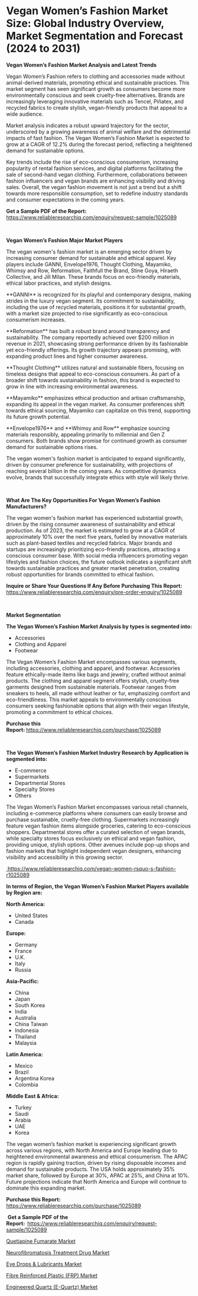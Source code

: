 <p><h1>Vegan Women’s Fashion Market Size: Global Industry Overview, Market Segmentation and Forecast (2024 to 2031)</h1></p><p><strong>Vegan Women’s Fashion Market Analysis and Latest Trends</strong></p>
<p><p>Vegan Women’s Fashion refers to clothing and accessories made without animal-derived materials, promoting ethical and sustainable practices. This market segment has seen significant growth as consumers become more environmentally conscious and seek cruelty-free alternatives. Brands are increasingly leveraging innovative materials such as Tencel, Piñatex, and recycled fabrics to create stylish, vegan-friendly products that appeal to a wide audience.</p><p>Market analysis indicates a robust upward trajectory for the sector, underscored by a growing awareness of animal welfare and the detrimental impacts of fast fashion. The Vegan Women’s Fashion Market is expected to grow at a CAGR of 12.2% during the forecast period, reflecting a heightened demand for sustainable options. </p><p>Key trends include the rise of eco-conscious consumerism, increasing popularity of rental fashion services, and digital platforms facilitating the sale of second-hand vegan clothing. Furthermore, collaborations between fashion influencers and vegan brands are enhancing visibility and driving sales. Overall, the vegan fashion movement is not just a trend but a shift towards more responsible consumption, set to redefine industry standards and consumer expectations in the coming years.</p></p>
<p><strong>Get a Sample PDF of the Report:&nbsp;</strong> <a href="https://www.reliableresearchiq.com/enquiry/request-sample/1025089">https://www.reliableresearchiq.com/enquiry/request-sample/1025089</a></p>
<p>&nbsp;</p>
<p><strong>Vegan Women’s Fashion Major Market Players</strong></p>
<p><p>The vegan women's fashion market is an emerging sector driven by increasing consumer demand for sustainable and ethical apparel. Key players include GANNI, Envelope1976, Thought Clothing, Mayamiko, Whimsy and Row, Reformation, Faithfull the Brand, Stine Goya, Hiraeth Collective, and Jill Milan. These brands focus on eco-friendly materials, ethical labor practices, and stylish designs.</p><p>**GANNI** is recognized for its playful and contemporary designs, making strides in the luxury vegan segment. Its commitment to sustainability, including the use of recycled materials, positions it for substantial growth, with a market size projected to rise significantly as eco-conscious consumerism increases.</p><p>**Reformation** has built a robust brand around transparency and sustainability. The company reportedly achieved over $200 million in revenue in 2021, showcasing strong performance driven by its fashionable yet eco-friendly offerings. Its growth trajectory appears promising, with expanding product lines and higher consumer awareness.</p><p>**Thought Clothing** utilizes natural and sustainable fibers, focusing on timeless designs that appeal to eco-conscious consumers. As part of a broader shift towards sustainability in fashion, this brand is expected to grow in line with increasing environmental awareness.</p><p>**Mayamiko** emphasizes ethical production and artisan craftsmanship, expanding its appeal in the vegan market. As consumer preferences shift towards ethical sourcing, Mayamiko can capitalize on this trend, supporting its future growth potential.</p><p>**Envelope1976** and **Whimsy and Row** emphasize sourcing materials responsibly, appealing primarily to millennial and Gen Z consumers. Both brands show promise for continued growth as consumer demand for sustainable options rises.</p><p>The vegan women's fashion market is anticipated to expand significantly, driven by consumer preference for sustainability, with projections of reaching several billion in the coming years. As competitive dynamics evolve, brands that successfully integrate ethics with style will likely thrive.</p></p>
<p>&nbsp;</p>
<p><strong>What Are The Key Opportunities For Vegan Women’s Fashion Manufacturers?</strong></p>
<p><p>The vegan women's fashion market has experienced substantial growth, driven by the rising consumer awareness of sustainability and ethical production. As of 2023, the market is estimated to grow at a CAGR of approximately 10% over the next five years, fueled by innovative materials such as plant-based textiles and recycled fabrics. Major brands and startups are increasingly prioritizing eco-friendly practices, attracting a conscious consumer base. With social media influencers promoting vegan lifestyles and fashion choices, the future outlook indicates a significant shift towards sustainable practices and greater market penetration, creating robust opportunities for brands committed to ethical fashion.</p></p>
<p><strong>Inquire or Share Your Questions If Any Before Purchasing This Report:</strong> <a href="https://www.reliableresearchiq.com/enquiry/pre-order-enquiry/1025089">https://www.reliableresearchiq.com/enquiry/pre-order-enquiry/1025089</a></p>
<p>&nbsp;</p>
<p><strong>Market Segmentation</strong></p>
<p><strong>The Vegan Women’s Fashion Market Analysis by types is segmented into:</strong></p>
<p><ul><li>Accessories</li><li>Clothing and Apparel</li><li>Footwear</li></ul></p>
<p><p>The Vegan Women’s Fashion Market encompasses various segments, including accessories, clothing and apparel, and footwear. Accessories feature ethically-made items like bags and jewelry, crafted without animal products. The clothing and apparel segment offers stylish, cruelty-free garments designed from sustainable materials. Footwear ranges from sneakers to heels, all made without leather or fur, emphasizing comfort and eco-friendliness. This market appeals to environmentally conscious consumers seeking fashionable options that align with their vegan lifestyle, promoting a commitment to ethical choices.</p></p>
<p><strong>Purchase this Report:&nbsp;</strong><a href="https://www.reliableresearchiq.com/purchase/1025089">https://www.reliableresearchiq.com/purchase/1025089</a></p>
<p>&nbsp;</p>
<p><strong>The Vegan Women’s Fashion Market Industry Research by Application is segmented into:</strong></p>
<p><ul><li>E-commerce</li><li>Supermarkets</li><li>Departmental Stores</li><li>Specialty Stores</li><li>Others</li></ul></p>
<p><p>The Vegan Women’s Fashion Market encompasses various retail channels, including e-commerce platforms where consumers can easily browse and purchase sustainable, cruelty-free clothing. Supermarkets increasingly feature vegan fashion items alongside groceries, catering to eco-conscious shoppers. Departmental stores offer a curated selection of vegan brands, while specialty stores focus exclusively on ethical and vegan fashion, providing unique, stylish options. Other avenues include pop-up shops and fashion markets that highlight independent vegan designers, enhancing visibility and accessibility in this growing sector.</p></p>
<p><a href="https://www.reliableresearchiq.com/vegan-women-rsquo-s-fashion-r1025089">&nbsp;https://www.reliableresearchiq.com/vegan-women-rsquo-s-fashion-r1025089</a></p>
<p><strong>In terms of Region, the Vegan Women’s Fashion Market Players available by Region are:</strong></p>
<p>
    <p> <strong> North America: </strong>
        <ul>
            <li>United States</li>
            <li>Canada</li>
        </ul>
        </p> 
    <p> <strong> Europe: </strong>
        <ul>
            <li>Germany</li>
            <li>France</li>
            <li>U.K.</li>
            <li>Italy</li>
            <li>Russia</li>
        </ul>
        </p> 
    <p> <strong> Asia-Pacific: </strong>
        <ul>
            <li>China</li>
            <li>Japan</li>
            <li>South Korea</li>
            <li>India</li>
            <li>Australia</li>
            <li>China Taiwan</li>
            <li>Indonesia</li>
            <li>Thailand</li>
            <li>Malaysia</li>
        </ul>
        </p> 
    <p> <strong> Latin America: </strong>
        <ul>
            <li>Mexico</li>
            <li>Brazil</li>
            <li>Argentina Korea</li>
            <li>Colombia</li>
        </ul>
        </p> 
    <p> <strong> Middle East & Africa: </strong>
        <ul>
            <li>Turkey</li>
            <li>Saudi</li>
            <li>Arabia</li>
            <li>UAE</li>
            <li>Korea</li>
        </ul>
    </p>
    </p>
<p><p>The vegan women’s fashion market is experiencing significant growth across various regions, with North America and Europe leading due to heightened environmental awareness and ethical consumerism. The APAC region is rapidly gaining traction, driven by rising disposable incomes and demand for sustainable products. The USA holds approximately 35% market share, followed by Europe at 30%, APAC at 25%, and China at 10%. Future projections indicate that North America and Europe will continue to dominate this expanding market.</p></p>
<p><strong>Purchase this Report: </strong><a href="https://www.reliableresearchiq.com/purchase/1025089">https://www.reliableresearchiq.com/purchase/1025089</a></p>
<p>&nbsp;<strong>Get a Sample PDF of the Report:&nbsp;&nbsp;</strong><a href="https://www.reliableresearchiq.com/enquiry/request-sample/1025089">https://www.reliableresearchiq.com/enquiry/request-sample/1025089</a></p>
<p><strong></strong></p>
<p><p><a href="https://www.linkedin.com/pulse/quetiapine-fumarate-market-trends-detailed-study-its-u3kte?trackingId=jIxg0o%2B5QC2MK%2BidMTlcQA%3D%3D">Quetiapine Fumarate Market</a></p><p><a href="https://github.com/NathanColeman327/Market-Research-Report-List-1/blob/main/neurofibromatosis-treatment-drug-market.md">Neurofibromatosis Treatment Drug Market</a></p><p><a href="https://www.linkedin.com/pulse/booming-eye-drops-lubricants-market-sector-analysis-growth-zi56e?trackingId=0vgEHuxiQVC2hy%2Bx%2FG5Q0w%3D%3D">Eye Drops & Lubricants Market</a></p><p><a href="https://issuu.com/reportprime-2/docs/fibre-reinforced-plastic-frp-market_35d98d5db30b40">Fibre Reinforced Plastic (FRP) Market</a></p><p><a href="https://issuu.com/reportprime-2/docs/engineered-quartz-e-quartz-market-s_b91871e2b2bac8">Engineered Quartz (E-Quartz) Market</a></p></p>